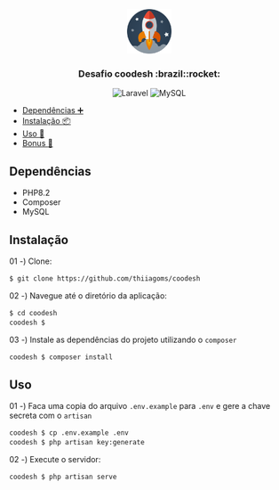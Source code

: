 <div align="center">
  <a href="https://github.com/thiiagoms/coodesh">
      <img src="./assets/img/rocket.png" alt="Logo" width="80" height="80">
  </a>
  <h3>Desafio coodesh :brazil::rocket: </h3>
  <p float="left">
    <img
      src="https://img.shields.io/badge/laravel-%23FF2D20.svg?style=for-the-badge&logo=laravel&logoColor=white"
      alt="Laravel"
    />
 <img
      src="https://img.shields.io/badge/mysql-%2300f.svg?style=for-the-badge&logo=mysql&logoColor=white"
      alt="MySQL"
    />
  </p>
</div>

- [Dependências :heavy_plus_sign:](#dependências)
- [Instalação :package:](#instalação)
- [Uso :runner:](#uso)
- [Bonus :medal_sports:](#bonus)

## Dependências
- PHP8.2
- Composer
- MySQL

## Instalação

01 -) Clone:
```bash
$ git clone https://github.com/thiiagoms/coodesh
```

02 -) Navegue até o diretório da aplicação:
```bash
$ cd coodesh
coodesh $
```

03 -) Instale as dependências do projeto utilizando o `composer`
```bash
coodesh $ composer install
```

## Uso

01 -) Faca uma copia do arquivo `.env.example` para `.env` e gere a chave secreta com o `artisan`
```bash
coodesh $ cp .env.example .env
coodesh $ php artisan key:generate
```

02 -) Execute o servidor:
```bash
coodesh $ php artisan serve
```
